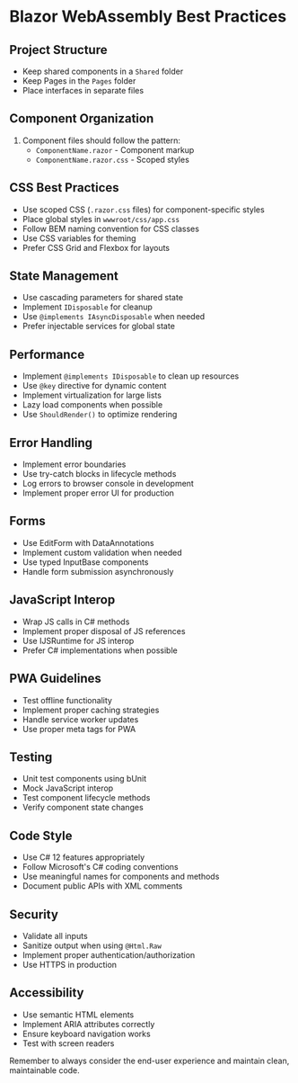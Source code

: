 # Blazor WebAssembly Best Practices

## Project Structure
- Keep shared components in a `Shared` folder
- Keep Pages in the `Pages` folder
- Place interfaces in separate files

## Component Organization
1. Component files should follow the pattern:
   - `ComponentName.razor` - Component markup
   - `ComponentName.razor.css` - Scoped styles

## CSS Best Practices
- Use scoped CSS (`.razor.css` files) for component-specific styles
- Place global styles in `wwwroot/css/app.css`
- Follow BEM naming convention for CSS classes
- Use CSS variables for theming
- Prefer CSS Grid and Flexbox for layouts

## State Management
- Use cascading parameters for shared state
- Implement `IDisposable` for cleanup
- Use `@implements IAsyncDisposable` when needed
- Prefer injectable services for global state

## Performance
- Implement `@implements IDisposable` to clean up resources
- Use `@key` directive for dynamic content
- Implement virtualization for large lists
- Lazy load components when possible
- Use `ShouldRender()` to optimize rendering

## Error Handling
- Implement error boundaries
- Use try-catch blocks in lifecycle methods
- Log errors to browser console in development
- Implement proper error UI for production

## Forms
- Use EditForm with DataAnnotations
- Implement custom validation when needed
- Use typed InputBase<T> components
- Handle form submission asynchronously

## JavaScript Interop
- Wrap JS calls in C# methods
- Implement proper disposal of JS references
- Use IJSRuntime for JS interop
- Prefer C# implementations when possible

## PWA Guidelines
- Test offline functionality
- Implement proper caching strategies
- Handle service worker updates
- Use proper meta tags for PWA

## Testing
- Unit test components using bUnit
- Mock JavaScript interop
- Test component lifecycle methods
- Verify component state changes

## Code Style
- Use C# 12 features appropriately
- Follow Microsoft's C# coding conventions
- Use meaningful names for components and methods
- Document public APIs with XML comments

## Security
- Validate all inputs
- Sanitize output when using `@Html.Raw`
- Implement proper authentication/authorization
- Use HTTPS in production

## Accessibility
- Use semantic HTML elements
- Implement ARIA attributes correctly
- Ensure keyboard navigation works
- Test with screen readers

Remember to always consider the end-user experience and maintain clean, maintainable code.
